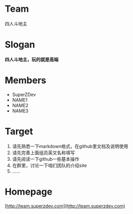 # Team
四人斗地主

# Slogan
**四人斗地主，玩的就是高端**

# Members

- SuperZDev
- NAME1
- NAME2
- NAME3

# Target

1. 请先熟悉一下markdown格式，在github里文档及说明使用
2. 请先完善上面组员英文名称填写
3. 请先阅读一下github一些基本操作
4. 在群里，讨论一下咱们团队的介绍site
5. ......

# Homepage
[http://team.superzdev.com](http://team.superzdev.com)
